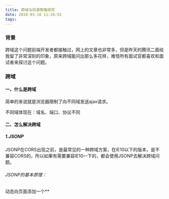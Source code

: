 ```yaml
---
title: 跨域与同源策略探究
date: 2018-03-10 11:16:53
tags: 
---
```




### 背景

跨域这个问题前端开发者都接触过，网上的文章也非常多，但是昨天的腾讯二面给我留了非常深刻的印象，原来跨域能问出那么多花样，难怪所有面试官都喜欢和面试者来探讨这个问题。

### 跨域

#### 一、什么是跨域

简单的来说就是浏览器限制了向不同域发送ajax请求。

不同域体现在：域名、端口、协议不同

<!--more-->

#### 二、怎么解决跨域

##### 1.JSONP

JSONP在CORS出现之前，是最常见的一种跨域方案，在IE10以下的版本，是不兼容CORS的，所以如果有需要兼容IE10一下的，都会使用JSONP去解决跨域问题。

###### JSONP的基本原理：

动态向页面添加一个**<script>**标签，浏览器对脚本请求是没有域限制的，浏览器会请求脚本，然后解析脚本，执行脚本。通过这个我们就可以实现跨域请求。

```javascript
  function handleResponse(response) {
    console.log(response)
  }
  var script = document.createElement("script")
  script.src = "http://localhost:3000/?callback=handleResponse"
  document.body.insertBefore(script, document.body.firstChild)
```

研究一下这段代码，新建一个script标签，设置标签的src属性，动态插入标签到body后面。插入以后浏览器会请求src的内容，下载下来并执行。

那怎么通过回调handleResponse获得数据？src后面那段querystring又是干什么的？

如果请求得到的脚本里面的代码长这样

```js
handleResponse('hello world')
```

执行的时候是不是就可以通过回调得到data -> 'hello world' 

所以jsonp其实也需要后端的支持，这个queryString就是让后端知道你前端的回调方法，然后要返回怎样的脚本给前端。

``` javascript
const koa = require('koa')
const app = new koa()
app.use(async ctx => {
  ctx.body = `${ctx.query.callback}('hello world')`;
});
app.listen(3000)
```

这是node的一段代码，简单的体现出了jsonp后端的处理方式。

###### JSONP的缺点

只能发送get请求，感觉这不是正经的手段，而是一个奇淫巧技。

对于，为什么浏览器对于JavaScript不做同源策略这个问题，我觉得主要原因是需要后端的支持，他需要通过后端返回的内容，并且执行，产生回调才可以取得到结果。然而ajax不一样，js可以直接拿到ajax的返回结果。

还有一种可能就是，静态资源需要放到CDN上，或者引用一些公共的脚本，应该是需求导致。

##### 2.CORS

CORS是一个W3C标准，全称是"跨域资源共享"（Cross-origin resource sharing）。

它允许浏览器向跨源服务器，发出[`XMLHttpRequest`](http://www.ruanyifeng.com/blog/2012/09/xmlhttprequest_level_2.html)请求，从而克服了AJAX只能[同源](http://www.ruanyifeng.com/blog/2016/04/same-origin-policy.html)使用的限制。

###### 什么是CORS？

CORS需要浏览器和服务器同时支持。目前，所有浏览器都支持该功能，IE浏览器不能低于IE10。

整个CORS通信过程，都是浏览器自动完成，不需要用户参与。对于开发者来说，CORS通信与同源的AJAX通信没有差别，代码完全一样。浏览器一旦发现AJAX请求跨源，就会自动添加一些附加的头信息，有时还会多出一次附加的请求，但用户不会有感觉。

因此，实现CORS通信的关键是服务器。只要服务器实现了CORS接口，就可以跨源通信。

拿Koa举个栗子。在Koa中，我们只需要在Koa中加个中间件

```javascript
const koa = require('koa')
const cors = require('koa2-cors')
const app = new koa()
app.use(cors())
app.use(async ctx => {
  ctx.body = 'hello world';
});
app.listen(3000)
```

这样就能实现服务端CORS接口。

###### 两种请求

关于为什么有这两种请求的区别，我个人认为，浏览器发送预请求所消耗的资源会比简单请求还多，所以浏览器发送简单请求不需要发送预请求。而非简单请求，如果发送以后，然后被服务器拒绝了，所消耗的资源比预请求还多，所以在发送非简单请求之前，使用一个预请求来判断服务器是否允许跨域。

1.简单请求

同时满足一下条件为简单请求

（1) 请求方法是以下三种方法之一：

- HEAD
- GET
- POST

（2）HTTP的头信息不超出以下几种字段：

- Accept
- Accept-Language
- Content-Language
- Last-Event-ID
- Content-Type：只限于三个值`application/x-www-form-urlencoded`、`multipart/form-data`、`text/plain`

如果content-type的值为`application/json`那么这个请求就是非简单请求，需要发送预请求。

2.非简单请求

不属于简单请求都是非简单请求，非简单请求就需要预请求。

###### 预请求

非简单请求会在正式请求之前发送一次预请求，这个请求是浏览器发的。浏览器先向服务器询问，当前的请求域是否在服务器的许可名单中，已经服务器允许哪一些方法，哪一些请求头。只有得到服务器的答复，并且之后发送的那个正式请求是被允许的（方法和请求头），浏览器才会发送这个正式请求。

"预检"请求用的请求方法是`OPTIONS`，表示这个请求是用来询问的。头信息里面，关键字段是`Origin`，表示请求来自哪个源。

除了`Origin`字段，"预检"请求的头信息包括两个特殊字段。

**Access-Control-Request-Method**

字面意思，内容是允许的请求方法

**Access-Control-Request-Headers**

同字面意思，内容是允许的额外的请求头

#####3.通过iframe

#### 三、为什么浏览器需要同源策略

考虑一下这个场景：你打开了A网站，并且登录了A网站，A网站也记录了你的cookie信息，然后你打开一个B网站，如果没有同源策略，B网站是可以直接请求A网站的接口的，有一些比如个人信息，他就可以通过get等方法，获得到你的信息，甚至可以post等操作去修改你的信息，这样你的账户安全是受到很严重的威胁的。所以浏览器需要同源策略来保证一定的安全，攻击手段例如CSRF和XSS，下面会详细讲。

#### 四、跨源网络访问

##### 1.通常允许跨域写操作

例如：links，重定向（传统页面的跳转），以及表单提交。特定少数的HTTP请求需要添加 [preflight](https://developer.mozilla.org/zh-CN/docs/HTTP/Access_control_CORS#Preflighted_requests)。

##### 2.通常允许跨域资源嵌入

- `<script src="..."></script>` 标签嵌入跨域脚本。语法错误信息只能在同源脚本中捕捉到。
- `<link rel="stylesheet" href="...">` 标签嵌入CSS。由于CSS的[松散的语法规则](http://scarybeastsecurity.blogspot.dk/2009/12/generic-cross-browser-cross-domain.html)，CSS的跨域需要一个设置正确的`Content-Type` 消息头。不同浏览器有不同的限制： [IE](http://msdn.microsoft.com/zh-CN/library/ie/gg622939%28v=vs.85%29.aspx), [Firefox](http://www.mozilla.org/security/announce/2010/mfsa2010-46.html), [Chrome](http://code.google.com/p/chromium/issues/detail?id=9877), [Safari](http://support.apple.com/kb/HT4070) (跳至CVE-2010-0051)部分 和 [Opera](http://www.opera.com/support/kb/view/943/)。
- `<img>`嵌入图片。支持的图片格式包括PNG,JPEG,GIF,BMP,SVG,...
- `video`和 `audio`嵌入多媒体资源。
- `@font-face` 引入的字体。一些浏览器允许跨域字体（ cross-origin fonts），一些需要同源字体（same-origin fonts）。
- `<iframe>` 载入的任何资源。站点可以使用[X-Frame-Options](https://developer.mozilla.org/zh-CN/docs/HTTP/X-Frame-Options)消息头来阻止这种形式的跨域交互。

曾经就遇到过字体文件跨域问题，在引入fontawesome的时候，webpack打包之后上传到服务器，浏览器加载不到字体文件，错误显示了跨域的问题。解决方案需要在nginx配置请求字体文件返回的请求头

```nginx
location ~* \.(eot|ttf|woff|svg|otf)$ {
     add_header Access-Control-Allow-Origin *;
}
```

##### 3.canvas中img的跨域

> HTML 规范中图片有一个 `crossorigin` 属性，结合合适的 [CORS](https://developer.mozilla.org/en-US/docs/Glossary/CORS) 响应头，就可以实现在画布中使用跨域<img> 元素的图像。

有一次有个需求，就是对页面进行截图，我的方案是html2canvas ,canvs2image，结果导致了部分图片截不下来，其原因就是canvas画布被污染了。

> 尽管不通过 CORS 就可以在画布中使用图片，但是这会**污染**画布。一旦画布被污染，你就无法读取其数据。例如，你不能再使用画布的 `toBlob()`, `toDataURL()` 或 `getImageData()` 方法，调用它们会抛出安全错误。

解决办法对画布中的图片配置`img.crossOrigin = "Anonymous";`

### CSRF与XSS

#### 一、XSS

##### 1.XSS是什么

##### 2.怎么预防XSS

#### 二、CSRF

##### 1.CSRF是什么

Cross-site request forgery 跨站请求伪造，也被称为 “one click attack” 或者 session riding，通常缩写为 CSRF 或者 XSRF，是一种对网站的恶意利用。CSRF 则通过伪装来自受信任用户的请求来利用受信任的网站。

##### 2.怎么预防

从它的原理来讲，我们的目的就是，不让已经登录A网站的用户，打开B网站后，受到攻击，也就是说，不让B网站向A网站发送有效的请求，获得用户在A网站的信息或者进行破坏。

###### Token

1.SSR

大部分SSR的网站都使用form表单进行提交内容的，这时候如果B网站也构造一个和A网站一样的form表单，一样可以提交内容到A网站。

我们只需要一个能验证身份的，能证明这个请求是从A发出来的，而不是B发出来的就可以了。如下面Codeforces的Login

```html
<form method="post" action="" id="enterForm"><input type="hidden" name="csrf_token" value="635faaad128c55d2849b89e80bf790a3">
            <table class="table-form">
                <input type="hidden" name="action" value="enter">
                <input type="hidden" name="ftaa" value="">
                <input type="hidden" name="bfaa" value="">
               
        <input type="hidden" name="_tta" value="243"></form>
```

在生成form的时候，后台插入了一个csrf_token用来验证请求来源，这个csrf_tokenB网站是拿不到的，所以这样就能验证请求是从A发出来的而不是B。

2.SPA

对于SPA，非SSR，无法在form中嵌入一个csrf_token，一般后台是不会把*Origin*设置成\*的，可以直接限制请求来源，有一点得注意的，请求必须保证不能用form构造出来，比如可以使用json交互。如果后台偷懒，像我一样，直接用个中间件没有设置啥的话，默认是不做跨域限制的。

这时候就将身份验证信息放在localStorage或者其他地方，总之不要放在cookie中，我们每次请求带上信息。B网站是读不到这些信息的，也就无法攻击了。

###### SameSite

关于这个SameSite好像使用得非常少。

SameSite-cookies是一种机制，用于定义cookie如何跨域发送。这是谷歌开发的一种安全机制，并且现在在最新版本（Chrome Dev 51.0.2704.4）中已经开始实行了。SameSite-cookies的目的是尝试阻止CSRF（Cross-site request forgery 跨站请求伪造）以及XSSI（Cross Site Script Inclusion (XSSI) 跨站脚本包含）攻击。

似乎，只有在chrome浏览器才有这个机制。

这个的原理是阻止第三方cookie的发送，比如：B网站向A网站的接口发送请求，是不会带上A网站已有的cookie的，而A网站向A网站的接口发送请求，还是会带上cookie的。这是浏览器的一种机制。具体的请看参考链接中的`再见，CSRF：讲解set-cookie中的SameSite属性`

###### 检查来源

验证referer字段

HTTP头有一个字段叫做referer它记录了该 HTTP 请求的来源地址。后台可以根据这个字段来判断这个请求是否是从网站A发出的，如果不是，就是不合法的请求。

#### 参考链接

[跨域资源共享 CORS 详解](http://www.ruanyifeng.com/blog/2016/04/cors.html)

[浏览器的同源策略](https://developer.mozilla.org/zh-CN/docs/Web/Security/Same-origin_policy)

[HTTP访问控制（CORS）](https://developer.mozilla.org/zh-CN/docs/Web/HTTP/Access_control_CORS)

[启用了 CORS 的图片](https://developer.mozilla.org/zh-CN/docs/Web/HTML/CORS_enabled_image)

[再见，CSRF：讲解set-cookie中的SameSite属性](https://www.anquanke.com/post/id/83773)

[CSRF 攻击的应对之道](https://www.ibm.com/developerworks/cn/web/1102_niugang_csrf/)